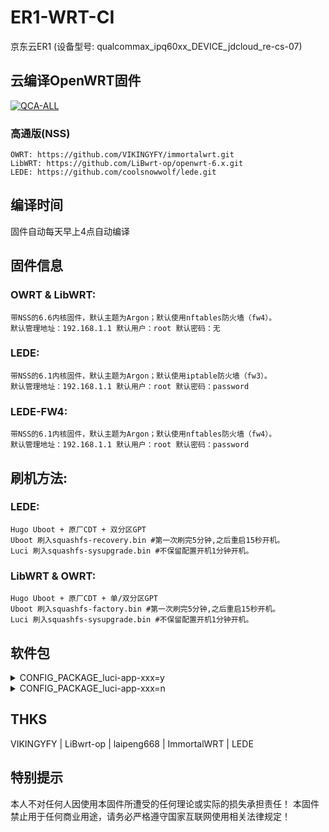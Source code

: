 # ER1-WRT-CI
京东云ER1 (设备型号: qualcommax_ipq60xx_DEVICE_jdcloud_re-cs-07)

## 云编译OpenWRT固件
[![QCA-ALL](https://github.com/ftkey/OpenWRT-CI/actions/workflows/QCA-ALL.yml/badge.svg)](https://github.com/ftkey/OpenWRT-CI/actions/workflows/QCA-ALL.yml)

### 高通版(NSS) 
    OWRT: https://github.com/VIKINGYFY/immortalwrt.git 
    LibWRT: https://github.com/LiBwrt-op/openwrt-6.x.git 
    LEDE: https://github.com/coolsnowwolf/lede.git 

## 编译时间
固件自动每天早上4点自动编译

## 固件信息
### OWRT & LibWRT: 
    带NSS的6.6内核固件，默认主题为Argon；默认使用nftables防火墙（fw4）。
    默认管理地址：192.168.1.1 默认用户：root 默认密码：无
### LEDE: 
    带NSS的6.1内核固件，默认主题为Argon；默认使用iptable防火墙（fw3）。
    默认管理地址：192.168.1.1 默认用户：root 默认密码：password
### LEDE-FW4:    
    带NSS的6.1内核固件，默认主题为Argon；默认使用nftables防火墙（fw4）。
    默认管理地址：192.168.1.1 默认用户：root 默认密码：password

## 刷机方法:
### LEDE:
    Hugo Uboot + 原厂CDT + 双分区GPT
    Uboot 刷入squashfs-recovery.bin #第一次刷完5分钟,之后重启15秒开机。
    Luci 刷入squashfs-sysupgrade.bin #不保留配置开机1分钟开机。

### LibWRT & OWRT:
    Hugo Uboot + 原厂CDT + 单/双分区GPT
    Uboot 刷入squashfs-factory.bin #第一次刷完5分钟,之后重启15秒开机。
    Luci 刷入squashfs-sysupgrade.bin #不保留配置开机1分钟开机。

## 软件包
<details><summary>CONFIG_PACKAGE_luci-app-xxx=y</summary>
    
    ```
    CONFIG_PACKAGE_luci-app-ssr-plus=y // LEDE
    CONFIG_PACKAGE_luci-app-homeproxy=y // OWRT|LIBWRT|LEDE-FW4
    CONFIG_PACKAGE_luci-app-advancedplus=y
    CONFIG_PACKAGE_luci-app-alist=y
    CONFIG_PACKAGE_luci-app-cpufreq=y
    CONFIG_PACKAGE_luci-app-ddns=y
    CONFIG_PACKAGE_luci-app-diskman=y
    CONFIG_PACKAGE_luci-app-diskman_INCLUDE_btrfs_progs=y
    CONFIG_PACKAGE_luci-app-diskman_INCLUDE_lsblk=y
    CONFIG_PACKAGE_luci-app-msd_lite=y
    CONFIG_PACKAGE_luci-app-openvpn-server=y
    CONFIG_PACKAGE_luci-app-samba4=y
    CONFIG_PACKAGE_luci-app-socat=y
    CONFIG_PACKAGE_luci-app-ttyd=y
    CONFIG_PACKAGE_luci-app-turboacc=y
    CONFIG_PACKAGE_luci-app-wolplus=y
    CONFIG_PACKAGE_luci-app-zerotier=y
    CONFIG_PACKAGE_luci-theme-argon=y
    ```

</details>
<details><summary>CONFIG_PACKAGE_luci-app-xxx=n</summary>
    
    ```
    
    ```

</details>


## THKS
VIKINGYFY | LiBwrt-op | laipeng668 | ImmortalWRT | LEDE

## 特别提示
本人不对任何人因使用本固件所遭受的任何理论或实际的损失承担责任！
本固件禁止用于任何商业用途，请务必严格遵守国家互联网使用相关法律规定！

